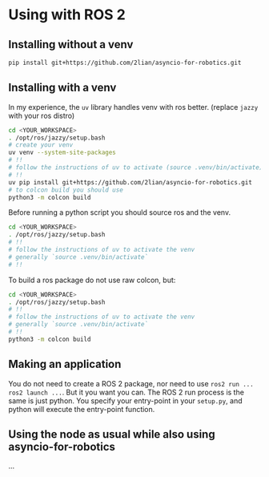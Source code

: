 # Using with ROS 2

## Installing without a venv

```bash
pip install git+https://github.com/2lian/asyncio-for-robotics.git
```

## Installing with a venv

In my experience, the `uv` library handles venv with ros better. (replace `jazzy` with your ros distro)

```bash
cd <YOUR_WORKSPACE>
. /opt/ros/jazzy/setup.bash
# create your venv
uv venv --system-site-packages
# !!
# follow the instructions of uv to activate (source .venv/bin/activate)
# !!
uv pip install git+https://github.com/2lian/asyncio-for-robotics.git
# to colcon build you should use
python3 -m colcon build
```

Before running a python script you should source ros and the venv.
```bash
cd <YOUR_WORKSPACE>
. /opt/ros/jazzy/setup.bash
# !!
# follow the instructions of uv to activate the venv
# generally `source .venv/bin/activate`
# !!
```

To build a ros package do not use raw colcon, but:
```bash
cd <YOUR_WORKSPACE>
. /opt/ros/jazzy/setup.bash
# !!
# follow the instructions of uv to activate the venv
# generally `source .venv/bin/activate`
# !!
python3 -m colcon build
```

## Making an application

You do not need to create a ROS 2 package, nor need to use `ros2 run ...` `ros2 launch ...`. But it you want you can. The ROS 2 run process is the same is just python. You specify your entry-point in your `setup.py`, and python will execute the entry-point function.

## Using the node as usual while also using asyncio-for-robotics

...
